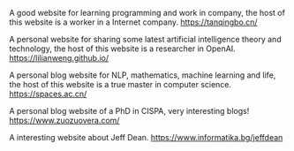 A good website for learning programming and work in company, the host of this website is a worker in a Internet company.
https://tanqingbo.cn/

A personal website for sharing some latest artificial intelligence theory and technology, the host of this website is a researcher in OpenAI.
https://lilianweng.github.io/

A personal blog website for NLP, mathematics, machine learning and life, the host of this website is a true master in computer science.
https://spaces.ac.cn/

A personal blog website of a PhD in CISPA, very interesting blogs!
https://www.zuozuovera.com/

A interesting website about Jeff Dean.
https://www.informatika.bg/jeffdean
